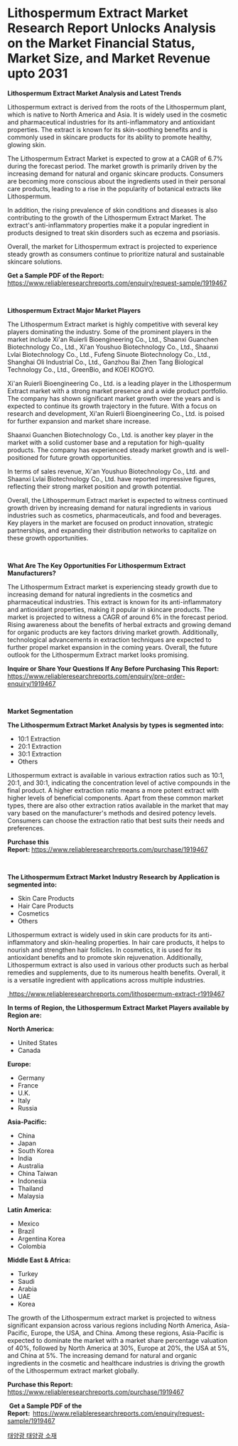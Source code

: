 <p><h1>Lithospermum Extract Market Research Report Unlocks Analysis on the Market Financial Status, Market Size, and Market Revenue upto 2031</h1></p><p><strong>Lithospermum Extract Market Analysis and Latest Trends</strong></p>
<p><p>Lithospermum extract is derived from the roots of the Lithospermum plant, which is native to North America and Asia. It is widely used in the cosmetic and pharmaceutical industries for its anti-inflammatory and antioxidant properties. The extract is known for its skin-soothing benefits and is commonly used in skincare products for its ability to promote healthy, glowing skin.</p><p>The Lithospermum Extract Market is expected to grow at a CAGR of 6.7% during the forecast period. The market growth is primarily driven by the increasing demand for natural and organic skincare products. Consumers are becoming more conscious about the ingredients used in their personal care products, leading to a rise in the popularity of botanical extracts like Lithospermum.</p><p>In addition, the rising prevalence of skin conditions and diseases is also contributing to the growth of the Lithospermum Extract Market. The extract's anti-inflammatory properties make it a popular ingredient in products designed to treat skin disorders such as eczema and psoriasis.</p><p>Overall, the market for Lithospermum extract is projected to experience steady growth as consumers continue to prioritize natural and sustainable skincare solutions.</p></p>
<p><strong>Get a Sample PDF of the Report:&nbsp;</strong> <a href="https://www.reliableresearchreports.com/enquiry/request-sample/1919467">https://www.reliableresearchreports.com/enquiry/request-sample/1919467</a></p>
<p>&nbsp;</p>
<p><strong>Lithospermum Extract Major Market Players</strong></p>
<p><p>The Lithospermum Extract market is highly competitive with several key players dominating the industry. Some of the prominent players in the market include Xi'an Ruierli Bioengineering Co., Ltd., Shaanxi Guanchen Biotechnology Co., Ltd., Xi'an Youshuo Biotechnology Co., Ltd., Shaanxi Lvlai Biotechnology Co., Ltd., Fufeng Sinuote Biotechnology Co., Ltd., Shanghai Oli Industrial Co., Ltd., Ganzhou Bai Zhen Tang Biological Technology Co., Ltd., GreenBio, and KOEI KOGYO.</p><p>Xi'an Ruierli Bioengineering Co., Ltd. is a leading player in the Lithospermum Extract market with a strong market presence and a wide product portfolio. The company has shown significant market growth over the years and is expected to continue its growth trajectory in the future. With a focus on research and development, Xi'an Ruierli Bioengineering Co., Ltd. is poised for further expansion and market share increase.</p><p>Shaanxi Guanchen Biotechnology Co., Ltd. is another key player in the market with a solid customer base and a reputation for high-quality products. The company has experienced steady market growth and is well-positioned for future growth opportunities.</p><p>In terms of sales revenue, Xi'an Youshuo Biotechnology Co., Ltd. and Shaanxi Lvlai Biotechnology Co., Ltd. have reported impressive figures, reflecting their strong market position and growth potential.</p><p>Overall, the Lithospermum Extract market is expected to witness continued growth driven by increasing demand for natural ingredients in various industries such as cosmetics, pharmaceuticals, and food and beverages. Key players in the market are focused on product innovation, strategic partnerships, and expanding their distribution networks to capitalize on these growth opportunities.</p></p>
<p>&nbsp;</p>
<p><strong>What Are The Key Opportunities For Lithospermum Extract Manufacturers?</strong></p>
<p><p>The Lithospermum Extract market is experiencing steady growth due to increasing demand for natural ingredients in the cosmetics and pharmaceutical industries. This extract is known for its anti-inflammatory and antioxidant properties, making it popular in skincare products. The market is projected to witness a CAGR of around 6% in the forecast period. Rising awareness about the benefits of herbal extracts and growing demand for organic products are key factors driving market growth. Additionally, technological advancements in extraction techniques are expected to further propel market expansion in the coming years. Overall, the future outlook for the Lithospermum Extract market looks promising.</p></p>
<p><strong>Inquire or Share Your Questions If Any Before Purchasing This Report:</strong> <a href="https://www.reliableresearchreports.com/enquiry/pre-order-enquiry/1919467">https://www.reliableresearchreports.com/enquiry/pre-order-enquiry/1919467</a></p>
<p>&nbsp;</p>
<p><strong>Market Segmentation</strong></p>
<p><strong>The Lithospermum Extract Market Analysis by types is segmented into:</strong></p>
<p><ul><li>10:1 Extraction</li><li>20:1 Extraction</li><li>30:1 Extraction</li><li>Others</li></ul></p>
<p><p>Lithospermum extract is available in various extraction ratios such as 10:1, 20:1, and 30:1, indicating the concentration level of active compounds in the final product. A higher extraction ratio means a more potent extract with higher levels of beneficial components. Apart from these common market types, there are also other extraction ratios available in the market that may vary based on the manufacturer's methods and desired potency levels. Consumers can choose the extraction ratio that best suits their needs and preferences.</p></p>
<p><strong>Purchase this Report:&nbsp;</strong><a href="https://www.reliableresearchreports.com/purchase/1919467">https://www.reliableresearchreports.com/purchase/1919467</a></p>
<p>&nbsp;</p>
<p><strong>The Lithospermum Extract Market Industry Research by Application is segmented into:</strong></p>
<p><ul><li>Skin Care Products</li><li>Hair Care Products</li><li>Cosmetics</li><li>Others</li></ul></p>
<p><p>Lithospermum extract is widely used in skin care products for its anti-inflammatory and skin-healing properties. In hair care products, it helps to nourish and strengthen hair follicles. In cosmetics, it is used for its antioxidant benefits and to promote skin rejuvenation. Additionally, Lithospermum extract is also used in various other products such as herbal remedies and supplements, due to its numerous health benefits. Overall, it is a versatile ingredient with applications across multiple industries.</p></p>
<p><a href="https://www.reliableresearchreports.com/lithospermum-extract-r1919467">&nbsp;https://www.reliableresearchreports.com/lithospermum-extract-r1919467</a></p>
<p><strong>In terms of Region, the Lithospermum Extract Market Players available by Region are:</strong></p>
<p>
    <p> <strong> North America: </strong>
        <ul>
            <li>United States</li>
            <li>Canada</li>
        </ul>
        </p> 
    <p> <strong> Europe: </strong>
        <ul>
            <li>Germany</li>
            <li>France</li>
            <li>U.K.</li>
            <li>Italy</li>
            <li>Russia</li>
        </ul>
        </p> 
    <p> <strong> Asia-Pacific: </strong>
        <ul>
            <li>China</li>
            <li>Japan</li>
            <li>South Korea</li>
            <li>India</li>
            <li>Australia</li>
            <li>China Taiwan</li>
            <li>Indonesia</li>
            <li>Thailand</li>
            <li>Malaysia</li>
        </ul>
        </p> 
    <p> <strong> Latin America: </strong>
        <ul>
            <li>Mexico</li>
            <li>Brazil</li>
            <li>Argentina Korea</li>
            <li>Colombia</li>
        </ul>
        </p> 
    <p> <strong> Middle East & Africa: </strong>
        <ul>
            <li>Turkey</li>
            <li>Saudi</li>
            <li>Arabia</li>
            <li>UAE</li>
            <li>Korea</li>
        </ul>
    </p>
    </p>
<p><p>The growth of the Lithospermum extract market is projected to witness significant expansion across various regions including North America, Asia-Pacific, Europe, the USA, and China. Among these regions, Asia-Pacific is expected to dominate the market with a market share percentage valuation of 40%, followed by North America at 30%, Europe at 20%, the USA at 5%, and China at 5%. The increasing demand for natural and organic ingredients in the cosmetic and healthcare industries is driving the growth of the Lithospermum extract market globally.</p></p>
<p><strong>Purchase this Report: </strong><a href="https://www.reliableresearchreports.com/purchase/1919467">https://www.reliableresearchreports.com/purchase/1919467</a></p>
<p>&nbsp;<strong>Get a Sample PDF of the Report:&nbsp;&nbsp;</strong><a href="https://www.reliableresearchreports.com/enquiry/request-sample/1919467">https://www.reliableresearchreports.com/enquiry/request-sample/1919467</a></p>
<p><strong></strong></p>
<p><p><a href="https://medium.com/@goonfghyt6587/%ED%83%9C%EC%96%91-%EA%B4%91%EC%A0%84-%EB%B3%80-%EC%9E%AC%EB%A3%8C-%EC%8B%9C%EC%9E%A5-%EC%98%88%EC%B8%A1-%EC%8B%9C%EC%9E%A5-%EB%8F%99%ED%96%A5-%EB%B0%8F-%EC%98%81%ED%96%A5-%EB%B6%84%EC%84%9D-2024-2031-ab2fd5d9df98">태양광 태양광 소재</a></p></p>